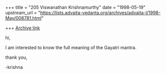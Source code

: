 +++
title = "205 Viswanathan Krishnamurthy"
date = "1998-05-19"
upstream_url = "https://lists.advaita-vedanta.org/archives/advaita-l/1998-May/008781.html"

+++
[Archive link](https://lists.advaita-vedanta.org/archives/advaita-l/1998-May/008781.html)

hi,

I am interested to know the full meaning of the Gayatri mantra.

thank you,

-krishna

